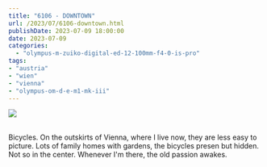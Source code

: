 ```yaml
---
title: "6106 - DOWNTOWN"
url: /2023/07/6106-downtown.html
publishDate: 2023-07-09 18:00:00
date: 2023-07-09
categories:
  - "olympus-m-zuiko-digital-ed-12-100mm-f4-0-is-pro"
tags:
- "austria"
- "wien"
- "vienna"
- "olympus-om-d-e-m1-mk-iii"
---
```

<div class="container">
<div class="center"><a target="_blank" href="https://d25zfm9zpd7gm5.cloudfront.net/1200x1200/2020/20200308_125627_lr.jpg"><img class="webfeedsFeaturedVisual" src="https://d25zfm9zpd7gm5.cloudfront.net/0600x0600/2020/20200308_125627_lr.jpg" /></a></div>
</div>
<br />

Bicycles. On the outskirts of Vienna, where I live now, they
are less easy to picture. Lots of family homes with gardens,
the bicycles presen but hidden. Not so in the center.
Whenever I'm there, the old passion awakes.
